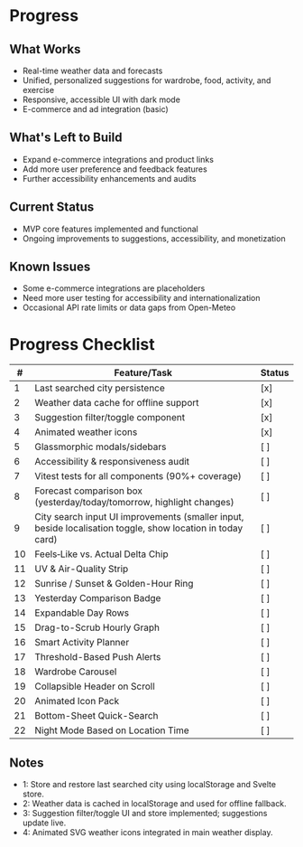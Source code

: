 # Progress

## What Works
- Real-time weather data and forecasts
- Unified, personalized suggestions for wardrobe, food, activity, and exercise
- Responsive, accessible UI with dark mode
- E-commerce and ad integration (basic)

## What's Left to Build
- Expand e-commerce integrations and product links
- Add more user preference and feedback features
- Further accessibility enhancements and audits

## Current Status
- MVP core features implemented and functional
- Ongoing improvements to suggestions, accessibility, and monetization

## Known Issues
- Some e-commerce integrations are placeholders
- Need more user testing for accessibility and internationalization
- Occasional API rate limits or data gaps from Open-Meteo

# Progress Checklist

| # | Feature/Task                                      | Status |
|---|---------------------------------------------------|--------|
| 1 | Last searched city persistence                    | [x]    |  
| 2 | Weather data cache for offline support            | [x]    |  
| 3 | Suggestion filter/toggle component                | [x]    |  
| 4 | Animated weather icons                            | [x]    |  
| 5 | Glassmorphic modals/sidebars                      | [ ]    |
| 6 | Accessibility & responsiveness audit              | [ ]    |
| 7 | Vitest tests for all components (90%+ coverage)   | [ ]    |
| 8 | Forecast comparison box (yesterday/today/tomorrow, highlight changes) | [ ]    |
| 9 | City search input UI improvements (smaller input, beside localisation toggle, show location in today card) | [ ]    |
| 10 | Feels‐Like vs. Actual Delta Chip                   | [ ]    |
| 11 | UV & Air-Quality Strip                            | [ ]    |
| 12 | Sunrise / Sunset & Golden-Hour Ring                | [ ]    |
| 13 | Yesterday Comparison Badge                        | [ ]    |
| 14 | Expandable Day Rows                               | [ ]    |
| 15 | Drag-to-Scrub Hourly Graph                         | [ ]    |
| 16 | Smart Activity Planner                             | [ ]    |
| 17 | Threshold-Based Push Alerts                        | [ ]    |
| 18 | Wardrobe Carousel                                   | [ ]    |
| 19 | Collapsible Header on Scroll                        | [ ]    |
| 20 | Animated Icon Pack                                 | [ ]    |
| 21 | Bottom-Sheet Quick-Search                           | [ ]    |
| 22 | Night Mode Based on Location Time                      | [ ]    |

## Notes
- 1: Store and restore last searched city using localStorage and Svelte store.
- 2: Weather data is cached in localStorage and used for offline fallback.
- 3: Suggestion filter/toggle UI and store implemented; suggestions update live.
- 4: Animated SVG weather icons integrated in main weather display.